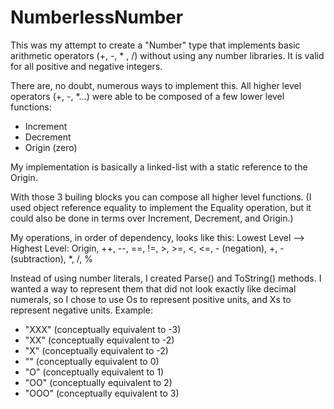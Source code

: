# NumberlessNumber
This was my attempt to create a "Number" type that implements basic arithmetic operators (+, -, * , /) without using any number libraries.  It is valid for all positive and negative integers.

There are, no doubt, numerous ways to implement this.  All higher level operators (+, -, *...) were able to be composed of a few lower level functions:
* Increment
* Decrement
* Origin (zero)

My implementation is basically a linked-list with a static reference to the Origin.

With those 3 builing blocks you can compose all higher level functions. (I used object reference equality to implement the Equality operation, but it could also be done in terms over Increment, Decrement, and Origin.)

My operations, in order of dependency, looks like this:
Lowest Level --> Highest Level:
Origin, ++, --, ==, !=, >, >=, <, <=, - (negation), +, - (subtraction), *, /, %

Instead of using number literals, I created Parse() and ToString() methods.  I wanted a way to represent them that did not look exactly like decimal numerals, so I chose to use Os to represent positive units, and Xs to represent negative units.  Example:
* "XXX" (conceptually equivalent to -3)
* "XX" (conceptually equivalent to -2)
* "X" (conceptually equivalent to -2)
* "" (conceptually equivalent to 0)
* "O" (conceptually equivalent to 1)
* "OO" (conceptually equivalent to 2)
* "OOO" (conceptually equivalent to 3)
